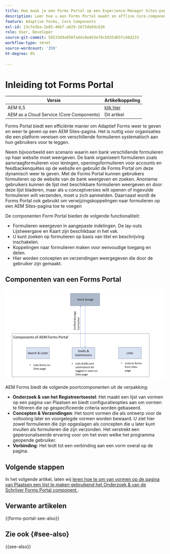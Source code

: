 ```yaml
---
title: Hoe maak je een Forms Portal op een Experience Manager Sites-pagina?
description: Leer hoe u een Forms Portal maakt en offline Core-componenten gebruikt op een AEM Sites-pagina.
feature: Adaptive Forms, Core Components
exl-id: 13cfe3ba-2e85-46bf-a029-2673de69c626
role: User, Developer
source-git-commit: 58533d9a950fa4dc0e043ef8cb935d65fc68d233
workflow-type: tm+mt
source-wordcount: '359'
ht-degree: 0%

---
```



# Inleiding tot Forms Portal

| Versie | Artikelkoppeling |
| -------- | ---------------------------- |
| AEM 6,5 | [ klik hier ](https://experienceleague.adobe.com/docs/experience-manager-65/forms/publish-process-aem-forms/introduction-publishing-forms.html) |
| AEM as a Cloud Service (Core Components) | Dit artikel |

Forms Portal biedt een efficiënte manier om Adaptief Forms weer te geven en weer te geven op een AEM Sites-pagina. Het is nuttig voor organisaties die een platform vereisen om verschillende formulieren systematisch aan hun gebruikers voor te leggen.

Neem bijvoorbeeld een scenario waarin een bank verschillende formulieren op haar website moet weergeven. De bank organiseert formulieren zoals aanvraagformulieren voor leningen, openingsformulieren voor accounts en feedbackenquêtes op de website en gebruikt de Forms Portal om deze dynamisch weer te geven. Met de Forms Portal kunnen gebruikers formulieren op de website van de bank weergeven en zoeken. Anonieme gebruikers kunnen de lijst met beschikbare formulieren weergeven en door deze lijst bladeren, maar als u conceptversies wilt openen of ingevulde formulieren wilt verzenden, moet u zich aanmelden. Daarnaast wordt de Forms Portal ook gebruikt om verwijzingskoppelingen naar formulieren op een AEM Sites-pagina toe te voegen

De componenten Form Portal bieden de volgende functionaliteit:

* Formulieren weergeven in aangepaste indelingen. De lay-outs Lijstweergave en Kaart zijn beschikbaar in het vak.
* U kunt zoeken op formulieren op basis van titel en beschrijving inschakelen.
* Koppelingen naar formulieren maken voor eenvoudige toegang en delen.
* Hier worden concepten en verzendingen weergegeven die door de gebruiker zijn gemaakt.

## Componenten van een Forms Portal

![ Componenten van het Portaal van Forms ](/help/forms/assets/forms-portal.png)

AEM Forms biedt de volgende poortcomponenten uit de verpakking:

* **Onderzoek &amp; van het Registreertoestel**: Het maakt een lijst van vormen op een pagina van Plaatsen en biedt configuratieopties aan om vormen te filtreren die op gespecificeerde criteria worden gebaseerd.
* **Concepten &amp; Verzendingen**: Het toont vormen die als ontwerp voor de voltooiing later en voorgelegde vormen worden bewaard. U ziet hier zowel formulieren die zijn opgeslagen als concepten die u later kunt invullen als formulieren die zijn verzonden. Het verstrekt een gepersonaliseerde ervaring voor om het even welke het programma geopende gebruiker.
* **Verbinding**: Het leidt tot een verbinding aan een vorm overal op de pagina.

## Volgende stappen

In het volgende artikel, laten wij [ leren hoe te om van vormen op de pagina van Plaatsen een lijst te maken gebruikend het Onderzoek &amp; van de Schrijver Forms Portal component ](/help/forms/list-forms-on-sites-page.md).

## Verwante artikelen

{{forms-portal-see-also}}

## Zie ook {#see-also}

{{see-also}}